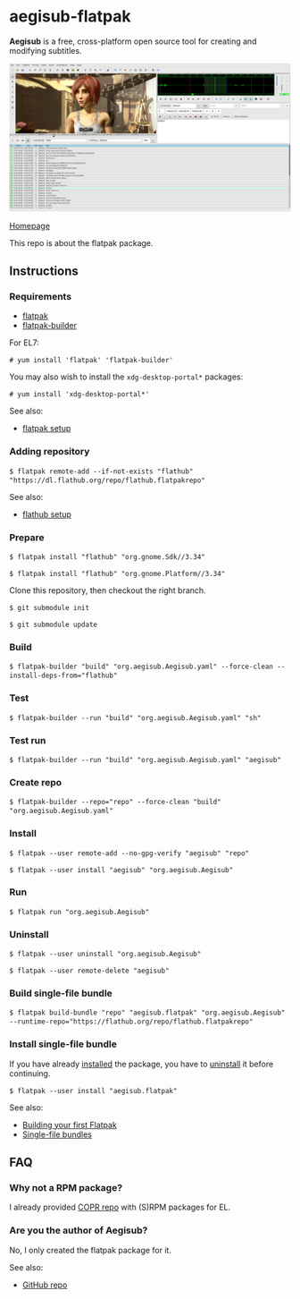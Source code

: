 # aegisub-flatpak

**Aegisub** is a free, cross-platform open source tool for creating and modifying subtitles.

![aegisub-flatpak screenshot](aegisub-flatpak.png)

[Homepage](http://www.aegisub.org)

This repo is about the flatpak package.

## Instructions

### Requirements

* [flatpak](https://github.com/flatpak/flatpak)
* [flatpak-builder](https://github.com/flatpak/flatpak-builder)

For EL7:

```
# yum install 'flatpak' 'flatpak-builder'
```

You may also wish to install the `xdg-desktop-portal*` packages:

```
# yum install 'xdg-desktop-portal*'
```

See also:

* [flatpak setup](https://flatpak.org/setup)

### Adding repository

```
$ flatpak remote-add --if-not-exists "flathub" "https://dl.flathub.org/repo/flathub.flatpakrepo"
```

See also:

* [flathub setup](http://docs.flatpak.org/en/latest/using-flatpak.html#add-a-remote)

### Prepare

```
$ flatpak install "flathub" "org.gnome.Sdk//3.34"
```

```
$ flatpak install "flathub" "org.gnome.Platform//3.34"
```

Clone this repository, then checkout the right branch.

```
$ git submodule init
```

```
$ git submodule update
```

### Build

```
$ flatpak-builder "build" "org.aegisub.Aegisub.yaml" --force-clean --install-deps-from="flathub"
```

### Test

```
$ flatpak-builder --run "build" "org.aegisub.Aegisub.yaml" "sh"
```

### Test run

```
$ flatpak-builder --run "build" "org.aegisub.Aegisub.yaml" "aegisub"
```

### Create repo

```
$ flatpak-builder --repo="repo" --force-clean "build" "org.aegisub.Aegisub.yaml"
```

### Install

```
$ flatpak --user remote-add --no-gpg-verify "aegisub" "repo"
```

```
$ flatpak --user install "aegisub" "org.aegisub.Aegisub"
```

### Run

```
$ flatpak run "org.aegisub.Aegisub"
```

### Uninstall

```
$ flatpak --user uninstall "org.aegisub.Aegisub"
```

```
$ flatpak --user remote-delete "aegisub"
```

### Build single-file bundle

```
$ flatpak build-bundle "repo" "aegisub.flatpak" "org.aegisub.Aegisub" --runtime-repo="https://flathub.org/repo/flathub.flatpakrepo"
```

### Install single-file bundle

If you have already [installed](#install) the package, you have to [uninstall](#uninstall) it before continuing.

```
$ flatpak --user install "aegisub.flatpak"
```

See also:
* [Building your first Flatpak](http://docs.flatpak.org/en/latest/first-build.html)
* [Single-file bundles](http://docs.flatpak.org/en/latest/single-file-bundles.html#single-file-bundles)

## FAQ

### Why not a RPM package?

I already provided [COPR repo](https://copr.fedorainfracloud.org/coprs/scx/aegisub) with (S)RPM packages for EL.

### Are you the author of Aegisub?

No, I only created the flatpak package for it.

See also:

* [GitHub repo](https://github.com/Aegisub/Aegisub)


